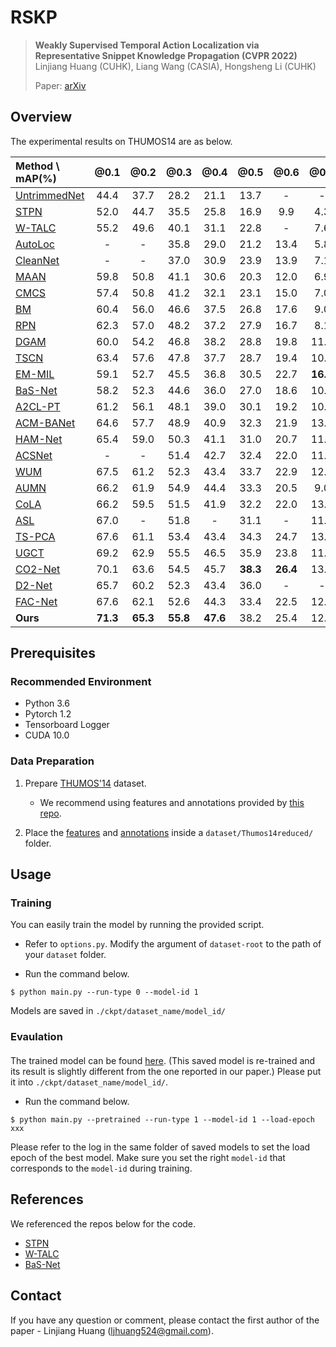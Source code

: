 # RSKP

> **Weakly Supervised Temporal Action Localization via Representative Snippet Knowledge Propagation (CVPR 2022)**<br> 
> Linjiang Huang (CUHK), Liang Wang (CASIA), Hongsheng Li (CUHK)
>
> Paper: 
> [arXiv]()

## Overview
The experimental results on THUMOS14 are as below.

| Method \ mAP(%) | @0.1 | @0.2 | @0.3 | @0.4 | @0.5 | @0.6 | @0.7 | AVG |
|:----------------|:----:|:----:|:----:|:----:|:----:|:----:|:----:|:----:|
| [UntrimmedNet](https://arxiv.org/abs/1703.03329) | 44.4 | 37.7 | 28.2 | 21.1 | 13.7 | - | - | - |
| [STPN](https://arxiv.org/abs/1712.05080) | 52.0 | 44.7 | 35.5 | 25.8 | 16.9 | 9.9 | 4.3 | 27.0 |
| [W-TALC](https://arxiv.org/abs/1807.10418) | 55.2 | 49.6 | 40.1 | 31.1 | 22.8 | - | 7.6 | - |
| [AutoLoc](https://arxiv.org/abs/1807.08333) | - | - | 35.8 | 29.0 | 21.2 | 13.4 | 5.8 | - | - | - |
| [CleanNet](https://openaccess.thecvf.com/content_ICCV_2019/html/Liu_Weakly_Supervised_Temporal_Action_Localization_Through_Contrast_Based_Evaluation_Networks_ICCV_2019_paper.html) | - | - | 37.0 | 30.9 | 23.9 | 13.9 | 7.1 | - |
| [MAAN](https://arxiv.org/abs/1905.08586) | 59.8 | 50.8 | 41.1 | 30.6 | 20.3 | 12.0 | 6.9 | 31.6 |
| [CMCS](https://openaccess.thecvf.com/content_CVPR_2019/papers/Liu_Completeness_Modeling_and_Context_Separation_for_Weakly_Supervised_Temporal_Action_CVPR_2019_paper.pdf) | 57.4 | 50.8 | 41.2 | 32.1 | 23.1 | 15.0 | 7.0 | 32.4 |
| [BM](https://openaccess.thecvf.com/content_ICCV_2019/papers/Nguyen_Weakly-Supervised_Action_Localization_With_Background_Modeling_ICCV_2019_paper.pdf) | 60.4 | 56.0 | 46.6 | 37.5 | 26.8 | 17.6 | 9.0 | 36.3 |
| [RPN](https://ojs.aaai.org/index.php/AAAI/article/view/6760/6614) | 62.3 | 57.0 | 48.2 | 37.2 | 27.9 | 16.7 | 8.1 | 36.8 |
| [DGAM](https://dl.acm.org/doi/pdf/10.1145/3343031.3351044) | 60.0 | 54.2 | 46.8 | 38.2 | 28.8 | 19.8 | 11.4 | 37.0 |
| [TSCN](https://arxiv.org/pdf/2010.11594) | 63.4 | 57.6 | 47.8 | 37.7 | 28.7 | 19.4 | 10.2 | 37.8 |
| [EM-MIL](https://arxiv.org/abs/1911.09963) | 59.1 | 52.7 | 45.5 | 36.8 | 30.5 | 22.7 | **16.4** | 37.7 |
| [BaS-Net](https://arxiv.org/abs/1911.09963) | 58.2 | 52.3 | 44.6 | 36.0 | 27.0 | 18.6 | 10.4 | 35.3 |
| [A2CL-PT](https://arxiv.org/pdf/2007.06643) | 61.2 | 56.1 | 48.1 | 39.0 | 30.1 | 19.2 | 10.6 | 37.8 |
| [ACM-BANet](https://dl.acm.org/doi/pdf/10.1145/3394171.3413687) | 64.6 | 57.7 | 48.9 | 40.9 | 32.3 | 21.9 | 13.5 | 39.9 |
| [HAM-Net](https://arxiv.org/pdf/2101.00545) | 65.4 | 59.0 | 50.3 | 41.1 | 31.0 | 20.7 | 11.1 | 39.8 |
| [ACSNet](https://arxiv.org/pdf/2103.15088) | - | - | 51.4 | 42.7 | 32.4 | 22.0 | 11.7 | - |
| [WUM](https://arxiv.org/abs/2006.07006) | 67.5 | 61.2 | 52.3 | 43.4 | 33.7 | 22.9 | 12.1 | 41.9 |
| [AUMN](https://openaccess.thecvf.com/content/CVPR2021/papers/Luo_Action_Unit_Memory_Network_for_Weakly_Supervised_Temporal_Action_Localization_CVPR_2021_paper.pdf) | 66.2 | 61.9 | 54.9 | 44.4 | 33.3 | 20.5 | 9.0 | 41.5 |
| [CoLA](https://openaccess.thecvf.com/content/CVPR2021/papers/Zhang_CoLA_Weakly-Supervised_Temporal_Action_Localization_With_Snippet_Contrastive_Learning_CVPR_2021_paper.pdf) | 66.2 | 59.5 | 51.5 | 41.9 | 32.2 | 22.0 | 13.1 | 40.9 |
| [ASL](https://arxiv.org/abs/2006.07006) | 67.0 | - | 51.8 | - | 31.1 | - | 11.4 | - |
| [TS-PCA](https://openaccess.thecvf.com/content/CVPR2021/papers/Liu_The_Blessings_of_Unlabeled_Background_in_Untrimmed_Videos_CVPR_2021_paper.pdf) | 67.6 | 61.1 | 53.4 | 43.4 | 34.3 | 24.7 | 13.7 | 42.6 |
| [UGCT](https://openaccess.thecvf.com/content/CVPR2021/papers/Yang_Uncertainty_Guided_Collaborative_Training_for_Weakly_Supervised_Temporal_Action_Detection_CVPR_2021_paper.pdf) | 69.2| 62.9 | 55.5 | 46.5 | 35.9 | 23.8 | 11.4 | 43.6 |
| [CO2-Net](https://dl.acm.org/doi/pdf/10.1145/3474085.3475298?casa_token=JfCwbqapIZkAAAAA:H5UGwBVZLjNB4D4Ed7eDAj2RJAq6qPETCo494_cestuwSRbADOq7SpP3-AbF3XTG2cphvsCWiF2u) | 70.1 | 63.6 | 54.5 | 45.7 | **38.3** | **26.4** | 13.4 | 44.6 |
| [D2-Net](https://openaccess.thecvf.com/content/ICCV2021/papers/Narayan_D2-Net_Weakly-Supervised_Action_Localization_via_Discriminative_Embeddings_and_Denoised_Activations_ICCV_2021_paper.pdf) | 65.7 | 60.2 | 52.3 | 43.4 | 36.0 | - | - | - |
| [FAC-Net](https://openaccess.thecvf.com/content/ICCV2021/papers/Huang_Foreground-Action_Consistency_Network_for_Weakly_Supervised_Temporal_Action_Localization_ICCV_2021_paper.pdf) | 67.6 | 62.1 | 52.6 | 44.3 | 33.4 | 22.5 | 12.7 | 42.2 |
| **Ours** | **71.3** | **65.3** | **55.8** | **47.6** | 38.2 | 25.4 | 12.5 | **45.1** |

## Prerequisites
### Recommended Environment
* Python 3.6
* Pytorch 1.2
* Tensorboard Logger
* CUDA 10.0

### Data Preparation
1. Prepare [THUMOS'14](https://www.crcv.ucf.edu/THUMOS14/) dataset.
    - We recommend using features and annotations provided by [this repo](https://github.com/sujoyp/wtalc-pytorch).

2. Place the [features](https://emailucr-my.sharepoint.com/personal/sujoy_paul_email_ucr_edu/_layouts/15/onedrive.aspx?id=%2Fpersonal%2Fsujoy%5Fpaul%5Femail%5Fucr%5Fedu%2FDocuments%2Fwtalc%2Dfeatures&originalPath=aHR0cHM6Ly9lbWFpbHVjci1teS5zaGFyZXBvaW50LmNvbS86ZjovZy9wZXJzb25hbC9zdWpveV9wYXVsX2VtYWlsX3Vjcl9lZHUvRXMxemJIUVk0UHhLaFVrZGd2V0h0VTBCSy1feXVnYVNqWEs4NGtXc0IwWEQwdz9ydGltZT1yUFZFOUUzbDJFZw) and [annotations](https://github.com/sujoyp/wtalc-pytorch/tree/master/Thumos14reduced-Annotations) inside a `dataset/Thumos14reduced/` folder.

## Usage

### Training
You can easily train the model by running the provided script.

- Refer to `options.py`. Modify the argument of `dataset-root` to the path of your `dataset` folder.

- Run the command below.

~~~~
$ python main.py --run-type 0 --model-id 1
~~~~

Models are saved in `./ckpt/dataset_name/model_id/`

### Evaulation

#### 
The trained model can be found [here](https://drive.google.com/file/d/1xgyebFW75B08hJrXarmK5ZQ6F5iahg4A/view?usp=sharing). (This saved model is re-trained and its result is slightly different from the one reported in our paper.) Please put it into `./ckpt/dataset_name/model_id/`.

- Run the command below.

~~~~
$ python main.py --pretrained --run-type 1 --model-id 1 --load-epoch xxx
~~~~

Please refer to the log in the same folder of saved models to set the load epoch of the best model.
Make sure you set the right `model-id` that corresponds to the `model-id` during training.

## References
We referenced the repos below for the code.

* [STPN](https://github.com/bellos1203/STPN)
* [W-TALC](https://github.com/sujoyp/wtalc-pytorch)
* [BaS-Net](https://github.com/Pilhyeon/BaSNet-pytorch)

## Contact
If you have any question or comment, please contact the first author of the paper - Linjiang Huang (ljhuang524@gmail.com).

